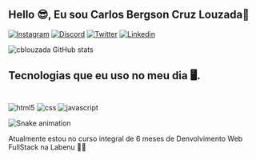 ## Hello 😎, Eu sou Carlos Bergson Cruz Louzada🤝

[![Instagram](https://img.shields.io/badge/Instagram-E4405F?style=for-the-badge&logo=instagram&logoColor=white)](https://www.instagram.com/cblouzada/)
[![Discord](https://img.shields.io/badge/Discord-7289DA?style=for-the-badge&logo=discord&logoColor=white)](discordapp.com/users/Bergson7942)
[![Twitter](https://img.shields.io/badge/Twitter-1DA1F2?style=for-the-badge&logo=twitter&logoColor=white)](https://twitter.com/cblouzada)
[![Linkedin](https://img.shields.io/badge/LinkedIn-0077B5?style=for-the-badge&logo=linkedin&logoColor=white)](https://www.linkedin.com/in/carlos-bergson/)


![cblouzada GitHub stats](https://github-readme-stats.vercel.app/api?username=cblouzada&theme=dracula)

## Tecnologias que eu uso no meu dia 🖥️.

<div style="display: inline-block"><br>

<img aling="center" alt="html5" src="https://img.shields.io/badge/HTML5-E34F26?style=for-the-badge&logo=html5&logoColor=white">
<img aling="center" alt="css" src="https://img.shields.io/badge/CSS3-1572B6?style=for-the-badge&logo=css3&logoColor=white">
<img aling="center" alt="javascript" src="https://img.shields.io/badge/JavaScript-F7DF1E?style=for-the-badge&logo=javascript&logoColor=black">


</div>
<br>

![Snake animation](htpps://github.com/cblouzada/cblouzada/blob/output/github-contribution-grid-sanke.svg)

Atualmente estou no curso integral de 6 meses de Denvolvimento Web FullStack na Labenu 👨‍🎓
